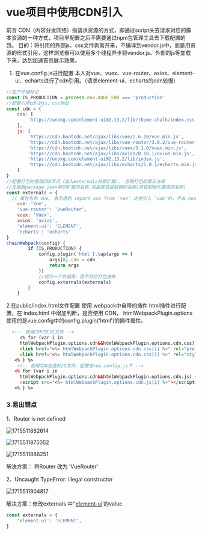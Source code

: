 # vue项目中使用CDN引入

前言
CDN（内容分发网络）指请求资源的方式，即通过script头去请求对应的脚本资源的一种方式，项目里配置之后不需要通过npm包管理工具去下载配置的包。
目的：将引用的外部js、css文件剥离开来，不编译到vendor.js中，而是用资源的形式引用，这样浏览器可以使用多个线程异步将vendor.js、外部的js等加载下来，达到加速首页展示效果。

1. 在vue.config.js进行配置
本人对vue、vuex、vue-router、axios、element-ui、echarts进行了cdn引用。（请求element-ui、echarts的cdn较慢）

```js
//生产环境标记
const IS_PRODUCTION = process.env.NODE_ENV === 'production'
//配置引用cdn的js、css地址
const cdn = {
    css: [
        'https://unpkg.com/element-ui@2.13.2/lib/theme-chalk/index.css'
    ],
    js: [
        'https://cdn.bootcdn.net/ajax/libs/vue/2.6.10/vue.min.js',
        'https://cdn.bootcdn.net/ajax/libs/vue-router/3.0.2/vue-router.min.js',
        'https://cdn.bootcdn.net/ajax/libs/vuex/3.1.0/vuex.min.js',
        'https://cdn.bootcdn.net/ajax/libs/axios/0.18.1/axios.min.js',
        'https://unpkg.com/element-ui@2.13.2/lib/index.js',
        'https://cdn.bootcdn.net/ajax/libs/echarts/5.0.1/echarts.min.js'
    ]
}
//配置打包时使用CDN节点（加入externals外部扩展）， 忽略打包的第三方库
//左面放package.json中的扩展的名称,右面放项目依赖的名称(项目初始化要用的名称)
const externals = {
  // 属性名称 vue, 表示遇到 import xxx from 'vue' 这类引入 'vue'的，不去 node_modules 中找，而是去找全局变量 Vue（其他的为VueRouter、Vuex、axios、ELEMENT、echarts，注意全局变量是一个确定的值，不能修改为其他值，修改为其他大小写或者其他值会报错，若有异议可留言）
    vue: 'Vue',
    'vue-router': 'VueRouter',
    vuex: 'Vuex',
    axios: 'axios',
    'element-ui': 'ELEMENT',
    'echarts': 'echarts'
}
chainWebpack(config) {
        if (IS_PRODUCTION) {
            config.plugin('html').tap(args => {
                args[0].cdn = cdn
                return args
            })
            //视为一个外部库，而不将它打包进来
            config.externals(externals)
        }
    }
```

2.在public/index.html文件配置
使用 webpack中自带的插件 html插件进行配置，在 index.html 中增加判断，是否使用 CDN， htmlWebpackPlugin.options 使用的是vue.config中的config.plugin('html')的插件属性。

```html
  <!-- 使用CDN的CSS文件 -->
     <% for (var i in
     htmlWebpackPlugin.options.cdn&&htmlWebpackPlugin.options.cdn.css) { %>
     <link href="<%= htmlWebpackPlugin.options.cdn.css[i] %>" rel="preload" as="style" />
     <link href="<%= htmlWebpackPlugin.options.cdn.css[i] %>" rel="stylesheet" />
   <% } %>
    <!-- 使用CDN加速的JS文件，配置在vue.config.js下 -->
   <% for (var i in
     htmlWebpackPlugin.options.cdn&&htmlWebpackPlugin.options.cdn.js) { %>
     <script src="<%= htmlWebpackPlugin.options.cdn.js[i] %>"></script>
   <% } %>
```

### 3.易出错点

1、Router is not defined

![1715511862614](C:\Users\Administrator\AppData\Roaming\Typora\typora-user-images\1715511862614.png)

![1715511875052](C:\Users\Administrator\AppData\Roaming\Typora\typora-user-images\1715511875052.png)

![1715511886251](C:\Users\Administrator\AppData\Roaming\Typora\typora-user-images\1715511886251.png)

解决方案： 将Router 改为 ‘VueRouter’

2、Uncaught TypeError: Illegal constructor

![1715511904817](C:\Users\Administrator\AppData\Roaming\Typora\typora-user-images\1715511904817.png)

 解决方案：修改externals 中‘'[element-ui](https://so.csdn.net/so/search?q=element-ui&spm=1001.2101.3001.7020)’的value

```javascript
const externals = {    
    'element-ui': 'ELEMENT',
}
```
